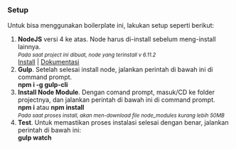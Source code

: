 <h3>Setup</h3>
Untuk bisa menggunakan boilerplate ini, lakukan setup seperti berikut:
<ol>
    <li>
        <strong>NodeJS</strong> versi 4 ke atas. Node harus di-install sebelum meng-install lainnya.<br>
        <small><em>Pada saat project ini dibuat, node yang terinstall v 6.11.2</em></small><br>
        <a href="https://nodejs.org/en/">Install</a> | <a href="https://nodejs.org/dist/latest-v4.x/docs/api/">Dokumentasi</a>
    </li>
    <li>
        <strong>Gulp</strong>. Setelah selesai install node, jalankan perintah di bawah ini di command prompt.<br>
        <strong>npm i -g gulp-cli</strong>
    </li>
    <li>
        <strong>Install Node Module</strong>. Dengan comand prompt, masuk/CD ke folder projectnya, dan jalankan perintah di bawah ini di command prompt.<br>
        <strong>npm i</strong> atau <strong>npm install</strong><br>
        <small><em>Pada saat proses install, akan men-download file node_modules kurang lebih 50MB</em></small>
    </li>
    <li>
    	<strong>Test</strong>. Untuk memastikan proses instalasi selesai dengan benar, jalankan perintah di bawah ini:<br>
    	<strong>gulp watch</strong>
    </li>
</ol>
